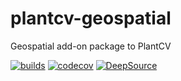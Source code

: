 # plantcv-geospatial
Geospatial add-on package to PlantCV

[![builds](https://github.com/danforthcenter/plantcv-geospatial/actions/workflows/continuous-integration.yml/badge.svg?branch=main)](https://github.com/danforthcenter/plantcv-geospatial/actions/workflows/continuous-integration.yml)
[![codecov](https://codecov.io/gh/danforthcenter/plantcv-geospatial/graph/badge.svg?token=M9TBGYVXJ9)](https://codecov.io/gh/danforthcenter/plantcv-geospatial)
[![DeepSource](https://app.deepsource.com/gh/danforthcenter/plantcv-geospatial.svg/?label=code+coverage&show_trend=true&token=4ueUDDsEmz3YIs1UPNFPdk4r)](https://app.deepsource.com/gh/danforthcenter/plantcv-geospatial/)
